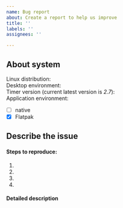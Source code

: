 ```yaml
---
name: Bug report
about: Create a report to help us improve
title: ''
labels: ''
assignees: ''

---
```


## About system
Linux distribution:  
Desktop environment:  
Timer version (current latest version is *2.7*):   
Application environment:
- [ ] native
- [x] Flatpak
## Describe the issue
#### Steps to reproduce:
1.
2.
3.
4.
#### Detailed description
